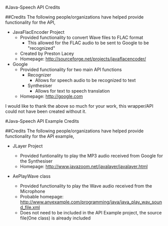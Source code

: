 #Java-Speech API Credits

##Credits
The following people/organizations have helped provide functionality for the API,

* JavaFlacEncoder Project
    * Provided functionality to convert Wave files to FLAC format
        * This allowed for the FLAC audio to be sent to Google to be "recognized"
    * Created by Preston Lacey
    * Homepage: http://sourceforge.net/projects/javaflacencoder/
* Google
    * Provided functionality for two main API functions
        * Recognizer
            * Allows for speech audio to be recognized to text
        * Synthesiser
            * Allows for text to speech translation
    * Homepage: http://google.com

I would like to thank the above so much for your work, this wrapper/API could not have been
created without it.

#Java-Speech API Example Credits

##Credits
The following people/organizations have helped provide functionality for the API example,

* JLayer Project
    * Provided funtionality to play the MP3 audio received from Google for the Synthesiser
    * Homepage: http://www.javazoom.net/javalayer/javalayer.html

* AePlayWave class
    * Provided functionality to play the Wave audio received from the Microphone
    * Probable homepage: http://www.anyexample.com/programming/java/java_play_wav_sound_file.xml
    * Does not need to be included in the API Example project, the source file(One class) is already included